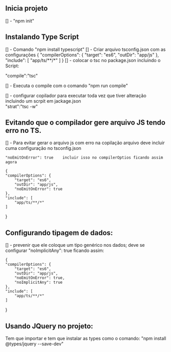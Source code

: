 ## Inicia projeto 

[] - "npm init"

## Instalando Type Script

[] - Comando "npm install typescript"
[] - Criar arquivo tsconfig.json com as configurações
{
    "compilerOptions": {
        "target": "es6",
        "outDir": "app/js"
    },
    "include": [
        "app/ts/**/*"
    ]
}
[] - colocar o tsc no package.json incluindo o Script:  

"compile":"tsc"

[] - Executa o compile com o comando "npm run compile"

[] - configurar copilador para executar toda vez que tiver alteração incluindo um scrpit em jackage.json  
        "strat":"tsc -w"

## Evitando que o compilador gere arquivo JS tendo erro no TS.
[] - Para  evitar gerar o arquivo js com erro na  copilação arquivo deve incluir cuma configuração no tsconfig.json

    "noEmitOnError": true    incluir isso no compilerOptios ficando assim  agora 

    {
    "compilerOptions": {
        "target": "es6",
        "outDir": "app/js",
        "noEmitOnError": true        
    },
    "include": [
        "app/ts/**/*"
    ]
}

## Configurando tipagem de dados:

[] - prevenir que ele coloque um tipo genérico nos dados;
    deve se configurar "noImplicitAny": true ficando assim: 

    {
    "compilerOptions": {
        "target": "es6",
        "outDir": "app/js",
        "noEmitOnError": true,
        "noImplicitAny": true
    },
    "include": [
        "app/ts/**/*"
    ]
}

## Usando JQuery no projeto:

Tem que importar e tem  que instalar as types como o comando: 
"npm install @types/jquery --save-dev"
